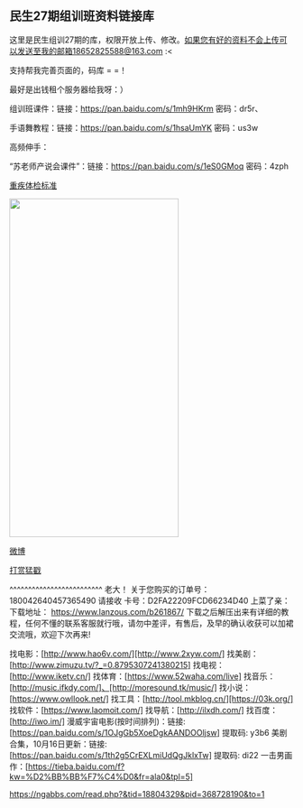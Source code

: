 ## 民生27期组训班资料链接库


这里是民生组训27期的库，权限开放上传、修改。如果您有好的资料不会上传可以发送至我的邮箱18652825588@163.com :<
 
支持帮我完善页面的，码库 = =！
 
最好是出钱租个服务器给我呀：）

组训班课件：链接：https://pan.baidu.com/s/1mh9HKrm 密码：dr5r、

手语舞教程：链接：https://pan.baidu.com/s/1hsaUmYK 密码：us3w

高频伸手：

“苏老师产说会课件”：链接：https://pan.baidu.com/s/1eS0GMoq 密码：4zph

[重疾体检标准](https://wx3.sinaimg.cn/mw690/81777750gy1fn8leniuq0j20gl0biack.jpg) 

 
<img src="https://wx1.sinaimg.cn/mw690/81777750gy1fn8l07jklwj20u01hcn4b.jpg" width="300" height="600">

 [微博](https://weibo.com/u/2172090192) 
  
 [打赏猛戳](https://wx2.sinaimg.cn/mw690/81777750gy1fn8l3ksaaoj20bi0bjmyg.jpg) 


^^^^^^^^^^^^^^^^^^^^^^^^^
老大！
关于您购买的订单号：180042640457365490 请接收
卡号：D2FA22209FCD66234D40
上菜了亲：
下载地址： https://www.lanzous.com/b261867/ 
下载之后解压出来有详细的教程，任何不懂的联系客服就行哦，请勿中差评，有售后，及早的确认收获可以加裙交流哦，欢迎下次再来!

找电影：[http://www.hao6v.com/][http://www.2xyw.com/] 
找美剧：[http://www.zimuzu.tv/?_=0.8795307241380215]
找电视：[http://www.iketv.cn/]
找体育：[https://www.52waha.com/live]
找音乐：[http://music.ifkdy.com/]、[http://moresound.tk/music/]
找小说：[https://www.owllook.net/]
找工具：[http://tool.mkblog.cn/][https://03k.org/]
找软件：[https://www.laomoit.com/]
找导航：[http://ilxdh.com/]
找百度：[http://iwo.im/]
漫威宇宙电影(按时间排列)：链接: [https://pan.baidu.com/s/1OJgGb5XoeDgkAANDOOljsw] 提取码: y3b6
美剧合集，10月16日更新：链接: [https://pan.baidu.com/s/1th2g5CrEXLmiUdQgJklxTw] 提取码: di22
一击男画作：[https://tieba.baidu.com/f?kw=%D2%BB%BB%F7%C4%D0&fr=ala0&tpl=5]

https://ngabbs.com/read.php?&tid=18804329&pid=368728190&to=1
